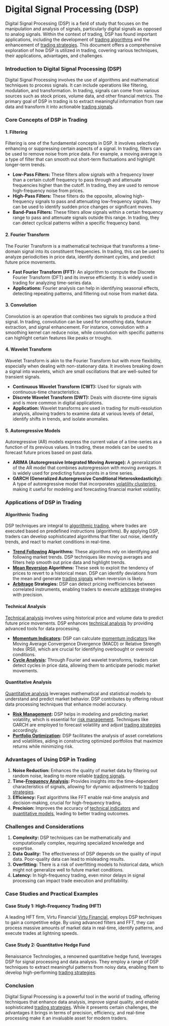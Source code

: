 # Digital Signal Processing (DSP)

Digital Signal Processing (DSP) is a field of study that focuses on the manipulation and analysis of signals, particularly digital signals as opposed to analog signals. Within the context of trading, DSP has found important applications, including the development of [trading algorithms](../t/trading_algorithms.md) and the enhancement of [trading strategies](../t/trading_strategies.md). This document offers a comprehensive exploration of how DSP is utilized in trading, covering various techniques, their applications, advantages, and challenges.

### Introduction to Digital Signal Processing (DSP)

Digital Signal Processing involves the use of algorithms and mathematical techniques to process signals. It can include operations like filtering, modulation, and transformation. In trading, signals can come from various sources such as stock prices, volume data, and other financial metrics. The primary goal of DSP in trading is to extract meaningful information from raw data and transform it into actionable [trading signals](../t/trading_signals.md).

### Core Concepts of DSP in Trading

#### 1. Filtering

Filtering is one of the fundamental concepts in DSP. It involves selectively enhancing or suppressing certain aspects of a signal. In trading, filters can be used to remove noise from price data. For example, a moving average is a type of filter that can smooth out short-term fluctuations and highlight longer-term trends.

- **Low-Pass Filters:** These filters allow signals with a frequency lower than a certain cutoff frequency to pass through and attenuate frequencies higher than the cutoff. In trading, they are used to remove high-frequency noise from prices.
- **High-Pass Filters:** These filters do the opposite, allowing high-frequency signals to pass and attenuating low-frequency signals. They can be used to identify sudden price changes or significant moves.
- **Band-Pass Filters:** These filters allow signals within a certain frequency range to pass and attenuate signals outside this range. In trading, they can detect cyclical patterns within a specific frequency band.

#### 2. Fourier Transform

The Fourier Transform is a mathematical technique that transforms a time-domain signal into its constituent frequencies. In trading, this can be used to analyze periodicities in price data, identify dominant cycles, and predict future price movements.

- **Fast Fourier Transform (FFT):** An algorithm to compute the Discrete Fourier Transform (DFT) and its inverse efficiently. It is widely used in trading for analyzing time-series data.
- **Applications:** Fourier analysis can help in identifying seasonal effects, detecting repeating patterns, and filtering out noise from market data.

#### 3. Convolution

Convolution is an operation that combines two signals to produce a third signal. In trading, convolution can be used for smoothing data, feature extraction, and signal enhancement. For instance, convolution with a smoothing kernel can reduce noise, while convolution with specific patterns can highlight certain features like peaks or troughs.

#### 4. Wavelet Transform

Wavelet Transform is akin to the Fourier Transform but with more flexibility, especially when dealing with non-stationary data. It involves breaking down a signal into wavelets, which are small oscillations that are well-suited for transient signals.

- **Continuous Wavelet Transform (CWT):** Used for signals with continuous-time characteristics.
- **Discrete Wavelet Transform (DWT):** Deals with discrete-time signals and is more common in digital applications.
- **Application:** Wavelet transforms are used in trading for multi-resolution analysis, allowing traders to examine data at various levels of detail, identify shifts in trends, and isolate anomalies.

#### 5. Autoregressive Models

Autoregressive (AR) models express the current value of a time-series as a function of its previous values. In trading, these models can be used to forecast future prices based on past data.

- **ARIMA (Autoregressive Integrated Moving Average):** A generalization of the AR model that combines autoregression with moving averages. It is widely used for predicting future points in a time series.
- **GARCH (Generalized Autoregressive Conditional Heteroskedasticity):** A type of autoregressive model that incorporates [volatility clustering](../v/volatility_clustering.md), making it useful for modeling and forecasting financial market volatility.

### Applications of DSP in Trading

#### Algorithmic Trading

DSP techniques are integral to [algorithmic trading](../a/algorithmic_trading.md), where trades are executed based on predefined instructions (algorithms). By applying DSP, traders can develop sophisticated algorithms that filter out noise, identify trends, and react to market conditions in real-time.

- **[Trend Following](../t/trend_following.md) Algorithms:** These algorithms rely on identifying and following market trends. DSP techniques like moving averages and filters help smooth out price data and highlight trends.
- **[Mean Reversion](../m/mean_reversion.md) Algorithms:** These seek to exploit the tendency of prices to revert to a historical mean. DSP can identify deviations from the mean and generate [trading signals](../t/trading_signals.md) when reversion is likely.
- **[Arbitrage](../a/arbitrage.md) Strategies:** DSP can detect pricing inefficiencies between correlated instruments, enabling traders to execute [arbitrage](../a/arbitrage.md) strategies with precision.

#### Technical Analysis

[Technical analysis](../t/technical_analysis.md) involves using historical price and volume data to predict future price movements. DSP enhances [technical analysis](../t/technical_analysis.md) by providing advanced tools for data processing.

- **[Momentum Indicators](../m/momentum_indicators.md):** DSP can calculate [momentum indicators](../m/momentum_indicators.md) like Moving Average Convergence Divergence (MACD) or Relative Strength Index (RSI), which are crucial for identifying overbought or oversold conditions.
- **[Cycle Analysis](../c/cycle_analysis.md):** Through Fourier and wavelet transforms, traders can detect cycles in price data, allowing them to anticipate periodic market movements.

#### Quantitative Analysis

[Quantitative analysis](../q/quantitative_analysis.md) leverages mathematical and statistical models to understand and predict market behavior. DSP contributes by offering robust data processing techniques that enhance model accuracy.

- **[Risk Management](../r/risk_management.md):** DSP helps in modeling and predicting market volatility, which is essential for [risk management](../r/risk_management.md). Techniques like GARCH are employed to forecast volatility and adjust [trading strategies](../t/trading_strategies.md) accordingly.
- **[Portfolio Optimization](../p/portfolio_optimization.md):** DSP facilitates the analysis of asset correlations and volatilities, aiding in constructing optimized portfolios that maximize returns while minimizing risk.

### Advantages of Using DSP in Trading

1. **Noise Reduction:** Enhances the quality of market data by filtering out random noise, leading to more reliable [trading signals](../t/trading_signals.md).
2. **Time-[Frequency Analysis](../f/frequency_analysis.md):** Provides insights into the time-dependent characteristics of signals, allowing for dynamic adjustments to [trading strategies](../t/trading_strategies.md).
3. **Efficiency:** Fast algorithms like FFT enable real-time analysis and decision-making, crucial for high-frequency trading.
4. **Precision:** Improves the accuracy of [technical indicators](../t/technical_indicators.md) and [quantitative models](../q/quantitative_models.md), leading to better trading outcomes.

### Challenges and Considerations

1. **Complexity:** DSP techniques can be mathematically and computationally complex, requiring specialized knowledge and expertise.
2. **Data Quality:** The effectiveness of DSP depends on the quality of input data. Poor-quality data can lead to misleading results.
3. **Overfitting:** There is a risk of overfitting models to historical data, which might not generalize well to future market conditions.
4. **Latency:** In high-frequency trading, even minor delays in signal processing can impact trade execution and profitability.

### Case Studies and Practical Examples

#### Case Study 1: High-Frequency Trading (HFT)

A leading HFT firm, Virtu Financial [Virtu Financial](https://www.virtu.com/), employs DSP techniques to gain a competitive edge. By using advanced filters and FFT, they can process massive amounts of market data in real-time, identify patterns, and execute trades at lightning speeds.

#### Case Study 2: Quantitative Hedge Fund

Renaissance Technologies, a renowned quantitative hedge fund, leverages DSP for signal processing and data analysis. They employ a range of DSP techniques to extract meaningful patterns from noisy data, enabling them to develop high-performing [trading strategies](../t/trading_strategies.md).

### Conclusion

Digital Signal Processing is a powerful tool in the world of trading, offering techniques that enhance data analysis, improve signal quality, and enable sophisticated [trading strategies](../t/trading_strategies.md). While it presents certain challenges, the advantages it brings in terms of precision, efficiency, and real-time processing make it an invaluable asset for modern traders.